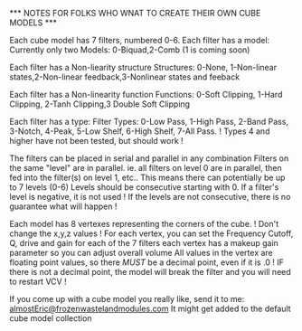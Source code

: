 *** NOTES FOR FOLKS WHO WNAT TO CREATE THEIR OWN CUBE MODELS ***

Each cube model has 7 filters, numbered 0-6.
Each filter has a model:
Currently only two Models: 0-Biquad,2-Comb (1 is coming soon)

Each filter has a Non-liearity structure
Structures: 0-None, 1-Non-linear states,2-Non-linear feedback,3-Nonlinear states and feeback

Each filter has a Non-linearity function
Functions: 0-Soft Clipping, 1-Hard Clipping, 2-Tanh Clipping,3 Double Soft Clipping

Each filter has a type:
Filter Types: 0-Low Pass, 1-High Pass, 2-Band Pass, 3-Notch, 4-Peak, 5-Low Shelf, 6-High Shelf, 7-All Pass.
! Types 4 and higher have not been tested, but should work !

The filters can be placed in serial and parallel in any combination
Filters on the same "level" are in parallel.
ie. all filters on level 0 are in parallel, then fed into the filter(s) on level 1, etc..
This means there can potentially be up to 7 levels (0-6)
Levels should be consecutive starting with 0.
If a filter's level is negative, it is not used
! If the levels are not consecutive, there is no guarantee what will happen !

Each model has 8 vertexes representing the corners of the cube.
! Don't change the x,y,z values !
For each vertex, you can set the Frequency Cutoff, Q, drive and gain for each of the 7 filters
each vertex has a makeup gain parameter so you can adjust overall volume
All values in the vertex are floating point values, so there *MUST* be a decimal point, even if it is .0
! IF there is not a decimal point, the model will break the filter and you will need to restart VCV !

If you come up with a cube model you really like, send it to me: almostEric@frozenwastelandmodules.com
It might get added to the default cube model collection
